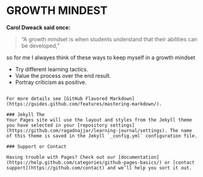# GROWTH MINDEST

**Carol Dweack said once:**
>“A growth mindset is when students understand that their abilities can be developed,”

so for me I alwayes think of these ways to keep myself in a growth mindset

- Try different learning tactics.
- Value the process over the end result.
- Portray criticism as positive.

```

For more details see [GitHub Flavored Markdown](https://guides.github.com/features/mastering-markdown/).

### Jekyll The
Your Pages site will use the layout and styles from the Jekyll theme you have selected in your [repository settings](https://github.com/ragadnajjar/learning-journal/settings). The name of this theme is saved in the Jekyll `_config.yml` configuration file.

### Support or Contact

Having trouble with Pages? Check out our [documentation](https://help.github.com/categories/github-pages-basics/) or [contact support](https://github.com/contact) and we’ll help you sort it out.
